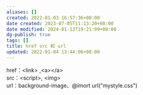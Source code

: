 ```yaml
---
aliases: []
created: 2022-01-03 16:57:36+08:00
date created: 2023-07-05T11:13:20+08:00
date modified: 2024-01-13T19:21:09+08:00
dg-publish: true
tags: []
title: href src 和 url
updated: 2022-01-04 13:44:06+08:00
---
```


href：\<link\> ,\<a\>\</a\>  
src：\<script\>, \<img\>  
url：background-image、@imort url("mystyle.css")